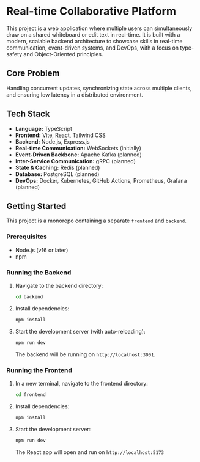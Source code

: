 # Real-time Collaborative Platform

This project is a web application where multiple users can simultaneously draw on a shared whiteboard or edit text in real-time. It is built with a modern, scalable backend architecture to showcase skills in real-time communication, event-driven systems, and DevOps, with a focus on type-safety and Object-Oriented principles.

## Core Problem
Handling concurrent updates, synchronizing state across multiple clients, and ensuring low latency in a distributed environment.

## Tech Stack

*   **Language:** TypeScript
*   **Frontend:** Vite, React, Tailwind CSS
*   **Backend:** Node.js, Express.js
*   **Real-time Communication:** WebSockets (initially)
*   **Event-Driven Backbone:** Apache Kafka (planned)
*   **Inter-Service Communication:** gRPC (planned)
*   **State & Caching:** Redis (planned)
*   **Database:** PostgreSQL (planned)
*   **DevOps:** Docker, Kubernetes, GitHub Actions, Prometheus, Grafana (planned)

## Getting Started

This project is a monorepo containing a separate `frontend` and `backend`.

### Prerequisites

*   Node.js (v16 or later)
*   npm

### Running the Backend

1.  Navigate to the backend directory:
    ```sh
    cd backend
    ```
2.  Install dependencies:
    ```sh
    npm install
    ```
3.  Start the development server (with auto-reloading):
    ```sh
    npm run dev
    ```
    The backend will be running on `http://localhost:3001`.

### Running the Frontend

1.  In a new terminal, navigate to the frontend directory:
    ```sh
    cd frontend
    ```
2.  Install dependencies:
    ```sh
    npm install
    ```
3.  Start the development server:
    ```sh
    npm run dev
    ```
    The React app will open and run on `http://localhost:5173` 